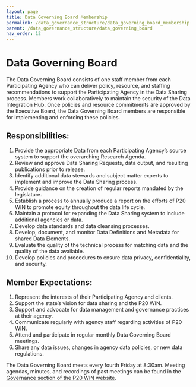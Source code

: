 ```yaml
---
layout: page
title: Data Governing Board Membership
permalink: /data_governance_structure/data_governing_board_membership
parent: /data_governance_structure/data_governing_board
nav_order: 12
---
```


# Data Governing Board

The Data Governing Board consists of one staff member from each Participating Agency who can deliver policy, resource, and staffing recommendations to support the Participating Agency in the Data Sharing process. Members work collaboratively to maintain the security of the Data Integration Hub. Once policies and resource commitments are approved by the Executive Board, the Data Governing Board members are responsible for implementing and enforcing these policies.  

## Responsibilities:

1. Provide the appropriate Data from each Participating Agency’s source system to support the overarching Research Agenda.  
2. Review and approve Data Sharing Requests, data output, and resulting publications prior to release.  
3. Identify additional data stewards and subject matter experts to implement and improve the Data Sharing process.  
4. Provide guidance on the creation of regular reports mandated by the legislature.  
5. Establish a process to annually produce a report on the efforts of P20 WIN to promote equity throughout the data life cycle.  
6. Maintain a protocol for expanding the Data Sharing system to include additional agencies or data.  
7. Develop data standards and data cleansing processes.  
8. Develop, document, and monitor Data Definitions and Metadata for shared Data Elements.  
9. Evaluate the quality of the technical process for matching data and the quality of the data available.  
10. Develop policies and procedures to ensure data privacy, confidentiality, and security.  

## Member Expectations:

1. Represent the interests of their Participating Agency and clients.  
2. Support the state’s vision for data sharing and the P20 WIN.  
3. Support and advocate for data management and governance practices at their agency.  
4. Communicate regularly with agency staff regarding activities of P20 WIN.  
5. Attend and participate in regular monthly Data Governing Board meetings.  
6. Share any data issues, changes in agency data policies, or new data regulations.  

The Data Governing Board meets every fourth Friday at 8:30am. Meeting agendas, minutes, and recordings of past meetings can be found in the [Governance section of the P20 WIN website](https://portal.ct.gov/OPM/P20Win/Governance).  
